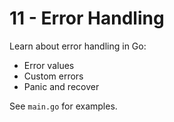 # 11 - Error Handling

Learn about error handling in Go:
- Error values
- Custom errors
- Panic and recover

See `main.go` for examples.
